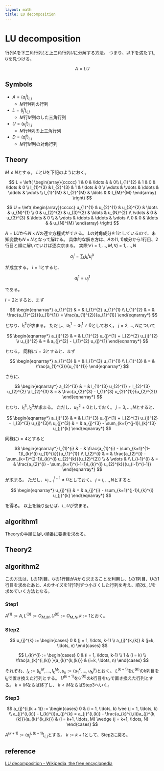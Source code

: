 ```yaml
---
layout: math
title: LU decomposition
---
```


# LU decomposition
行列$A$を下三角行列$L$と上三角行列$U$に分解する方法。
つまり、以下を満たす$L, U$を見つける。

$$
A = LU
$$

## Symbols
* $A = (a_{j}^{i})_{i,j}$
    * $M$行$N$列の行列
* $L = (l_{j}^{i})_{i,j}$
    * $M$行$M$列のした三角行列
* $U = (u_{j}^{i})_{i,j}$
    * $M$行$N$列の上三角行列
* $D = (d_{j}^{i})_{i,j}$
    * $M$行$M$列の対角行列

## Theory
$M \le N$とする。
$L$と$U$を下記のようにおく。

$$
L = 
    \left(
        \begin{array}{ccccc}
            1 & 0 & \ldots &   & 0\\
            l_{1}^{2} & 1 & 0 & \ldots & 0 \\
            l_{1}^{3} & l_{2}^{3} & 1 & \ldots & 0 \\
            \vdots & \vdots & \ddots & \ddots & \vdots \\
            l_{1}^{M} & l_{2}^{M} &  \ldots &  & l_{M}^{M}
        \end{array}
    \right)
$$

$$
U =
    \left(
        \begin{array}{ccccc}
            u_{1}^{1} & u_{2}^{1} & u_{3}^{2} & \ldots  & u_{N}^{1} \\
            0 & u_{2}^{2} & u_{3}^{2} & \ldots & u_{N}^{2} \\
            \vdots & 0 & u_{3}^{3} & \ldots & 0 \\
             & \vdots & \ddots & \ddots & \vdots \\
            0 & 0 & \ldots &  & u_{N}^{M}
        \end{array}
    \right)
$$

$A = LU$から$N \times N$の連立方程式ができる。
$L$の対角成分を1としているので、未知変数も$N \times N$となって解ける。
具体的な解き方は、$A$の(1, 1)成分から1行目、2行目と順に解いていけば逐次求まる。
実際$\forall i = 1, \ldots, M, \forall j = 1, \ldots, N$

$$
    a_{j}^{i} = \sum_{k}l_{k}^{i}u_{j}^{k} 
$$

が成立する。
$i=1$とすると、

$$
a_{j}^{1} = u_{j}^{1}
$$

である。

$i=2$とすると、まず

$$
\begin{eqnarray*}
    a_{1}^{2} & = & l_{1}^{2} u_{1}^{1} \\
    l_{1}^{2} & = & \frac{a_{1}^{2}}{u_{1}^{1}} = \frac{a_{1}^{2}}{a_{1}^{1}} 
\end{eqnarray*}
$$

となり、$l_{1}^{2}$が求まる。
ただし、$u_{1}^{1} = a_{1}^{1} \neq 0$としておく。
$j = 2, \ldots, N$について

$$
\begin{eqnarray*}
    a_{j}^{2} & = & l_{1}^{2} u_{j}^{1} + l_{2}^{2} u_{j}^{2} \\
    u_{j}^{2} & = & a_{j}^{2} - l_{1}^{2} u_{j}^{1}
\end{eqnarray*}
$$

となる。
同様に$i=3$とすると、まず

$$
\begin{eqnarray*}
    a_{1}^{3} & = & l_{1}^{3} u_{1}^{1} \\
    l_{1}^{3} & = & \frac{a_{1}^{3}}{u_{1}^{1}}
\end{eqnarray*}
$$

さらに、

$$
\begin{eqnarray*}
    a_{2}^{3} & = & l_{1}^{3} u_{2}^{1} + l_{2}^{3} u_{2}^{2} \\
    l_{2}^{3} & = & \frac{a_{2}^{3} - l_{1}^{3} u_{2}^{1}}{u_{2}^{2}}
\end{eqnarray*}
$$

となり、$l_{1}^{3}, l_{2}^{3}$が求まる。
ただし、$u_{2}^{2} \neq 0$としておく。
$j = 3, \ldots, N$とすると、

$$
\begin{eqnarray*}
    a_{j}^{3} & = & l_{1}^{3} u_{j}^{1} + l_{2}^{3} u_{j}^{2} + l_{3}^{3} u_{j}^{3}\\
    u_{j}^{3} & = & a_{j}^{3} - \sum_{k=1}^{j-1}l_{k}^{3} u_{j}^{k}
\end{eqnarray*}
$$

同様に$i=4$とすると

$$
\begin{eqnarray*}
    l_{1}^{i} & = & \frac{a_{1}^{i} - \sum_{k=1}^{1-1}l_{k}^{i} u_{1}^{k}}{u_{1}^{1}} \\
    l_{2}^{i} & = & \frac{a_{2}^{i} - \sum_{k=1}^{2-1}l_{k}^{i} u_{2}^{k}}{u_{2}^{2}} \\
     & \vdots &  \\
    l_{i-1}^{i} & = & \frac{a_{2}^{i} - \sum_{k=1}^{i-1-1}l_{k}^{i} u_{2}^{k}}{u_{i-1}^{i-1}} 
\end{eqnarray*}
$$

が求まる。
ただし、$u_{i-1}^{i-1} \neq 0$としておく。
$j = i, \ldots, N$とすると

$$
\begin{eqnarray*}
    u_{j}^{i} & = & a_{j}^{i} - \sum_{k=1}^{j-1}l_{k}^{i} u_{j}^{k}
\end{eqnarray*}
$$

を得る。
以上を繰り返せば、$L, U$が求まる。

## algorithm1
Theoryの手順に従い順番に要素を求める。

## Theory2

## algorithm2
この方法は、$L$の1列目、$U$の1行目が$A$から求まることを利用し、$L$の1列目、$U$の1行目を求めたあと、$A$のサイズを1行1列ずつ小さくした行列を考え、順次$L, U$を求めていく方法となる。

### Step1
$A^{(1)}:=A, L^{(0)}:= O_{M,M}, U^{(0)} := O_{M,N}, k := 1$とおく。

### Step2
$$
u_{j}^{k} := 
    \begin{cases}
        0 & (j = 1, \ldots, k-1) \\
        a_{j}^{k,(k)} & (j=k, \ldots, n) 
    \end{cases}
$$

$$
l_{k}^{i} := 
    \begin{cases}
        0 & (i = 1, \ldots, k-1) \\
        1 & (i = k) \\
        \frac{a_{k}^{i,(k)} }{a_{k}^{k,(k)}} & (i=k, \ldots, n) 
    \end{cases}
$$

それぞれ、$l_{k} := (l_{k}^{M}, \ldots, l_{k}^{M}), u_{k} := (u_{1}^{k}, \ldots, u_{N}^{k})$とおく。
$L^{(k+1)}$を$L^{(K)}$の$k$列目を$l_{k}$で置き換えた行列とする。
$U^{(k+1)}$を$U^{(K)}$の$k$行目を$u_{k}$で置き換えた行列とする。
$k=M$ならば終了し、 $k < M$ならばStep3へいく。

### Step3
$$
    a_{j}^{i,(k + 1)} :=
        \begin{cases}	
            0 & (i = 1, \ldots, k) \vee (j = 1, \ldots, k) \\
            a_{j}^{i,(k)} - l_{k}^{i}u_{j}^{k} = a_{j}^{i,(k)} - \frac{a_{k}^{i,(i)}a_{j}^{k,(k)}}{a_{k}^{k,(k)}}  & (i = k+1, \ldots, M) \wedge (j = k+1, \ldots, N) 
        \end{cases}
$$

$A^{(k+1)} := (a_{j}^{i,(k+1)})_{i,j}$とする。
$k := k+1$として、Step2に戻る。

## reference
[LU decomposition - Wikipedia, the free encyclopedia](https://en.wikipedia.org/wiki/LU_decomposition)

